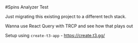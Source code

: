 #Spins Analyzer Test

Just migrating this existing project to a different tech stack.

Wanna use React Query with TRCP and see how that plays out

Setup using `create-t3-app` - https://create.t3.gg/
